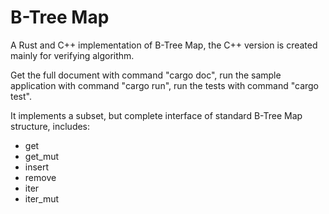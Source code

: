 # B-Tree Map

A Rust and C++ implementation of B-Tree Map, the C++ version is created mainly for verifying algorithm.

Get the full document with command "cargo doc", run the sample application with command "cargo run", run the tests with command "cargo test".

It implements a subset, but complete interface of standard B-Tree Map structure, includes:

 - get
 - get_mut
 - insert
 - remove
 - iter
 - iter_mut
